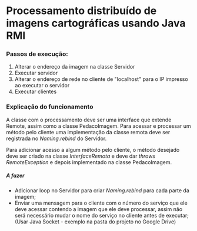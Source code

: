 # Processamento distribuído de imagens cartográficas usando Java RMI

### Passos de execução:
1. Alterar o endereço da imagem na classe Servidor
2. Executar servidor
3. Alterar o endereço de rede no cliente de "localhost" para o IP impresso ao executar o servidor
4. Executar clientes

### Explicação do funcionamento
A classe com o processamento deve ser uma interface que extende Remote, assim como a classe PedacoImagem. 
Para acessar e processar um método pelo cliente uma implementação da classe remota deve ser registrada no *Naming.rebind* do Servidor.

Para adicionar acesso a algum método pelo cliente, o método desejado deve ser criado na classe *InterfaceRemota* e deve dar *throws RemoteException* e depois implementado na classe PedacoImagem.

##### A fazer
 - Adicionar loop no Servidor para criar *Naming.rebind* para cada parte da imagem;
 - Enviar uma mensagem para o cliente com o número do serviço que ele deve acessar contendo a imagem que ele deve processar, assim não será necessário mudar o nome do serviço no cliente antes de executar; (Usar Java Socket - exemplo na pasta do projeto no Google Drive)
